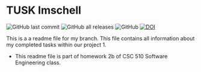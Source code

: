 # TUSK lmschell
![GitHub last commit](https://img.shields.io/github/last-commit/Neelkanth7/TUSK/lmschell?logo=Github&logoColor=%23ff0000)
![GitHub all releases](https://img.shields.io/github/downloads/Neelkanth7/TUSK/total)
![GitHub](https://img.shields.io/github/license/Neelkanth7/TUSK?color=%23ff0067)
[![DOI](https://zenodo.org/badge/401494586.svg)](https://zenodo.org/badge/latestdoi/401494586)


This is a a readme file for my branch.
This file contains all information about my completed tasks within our project 1.

* This readme file is part of homework 2b of CSC 510 Software Engineering class.
